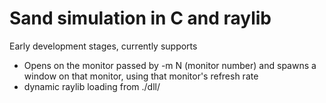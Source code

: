# Sand simulation in C and raylib
Early development stages, currently supports 
- Opens on the monitor passed by -m N (monitor number) and spawns a window on that monitor, using that monitor's refresh rate
- dynamic raylib loading from ./dll/
 